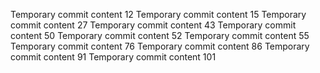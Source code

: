 Temporary commit content 12
Temporary commit content 15
Temporary commit content 27
Temporary commit content 43
Temporary commit content 50
Temporary commit content 52
Temporary commit content 55
Temporary commit content 76
Temporary commit content 86
Temporary commit content 91
Temporary commit content 101
